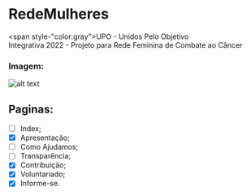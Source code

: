 # RedeMulheres
<span style-"color:gray">UPO - Unidos Pelo Objetivo</span>
<br/>
Integrativa 2022 - Projeto para Rede Feminina de Combate ao Câncer 

### Imagem:
![alt text](https://i.imgur.com/EnlzApk.png)

## Paginas:

- [ ] Index;
- [x] Apresentação;
- [ ] Como Ajudamos;
- [ ] Transparência;
- [x] Contribuição;
- [x] Voluntariado;
- [x] Informe-se.
